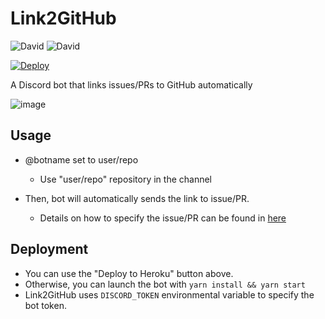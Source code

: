 # Link2GitHub


![David](https://img.shields.io/david/coord-e/discord-link2github.svg?style=flat-square)
![David](https://img.shields.io/david/dev/coord-e/discord-link2github.svg?style=flat-square)

[![Deploy](https://www.herokucdn.com/deploy/button.svg)](https://heroku.com/deploy?template=https://github.com/coord-e/discord-link2github/tree/develop)

A Discord bot that links issues/PRs to GitHub automatically

![image](https://raw.githubusercontent.com/wiki/coord-e/discord-link2github/link2github.png)

## Usage

- @botname set to user/repo
  - Use "user/repo" repository in the channel

- Then, bot will automatically sends the link to issue/PR.
  - Details on how to specify the issue/PR can be found in [here](https://help.github.com/articles/autolinked-references-and-urls/)

## Deployment

- You can use the "Deploy to Heroku" button above.
- Otherwise, you can launch the bot with `yarn install && yarn start`
- Link2GitHub uses `DISCORD_TOKEN` environmental variable to specify the bot token.

